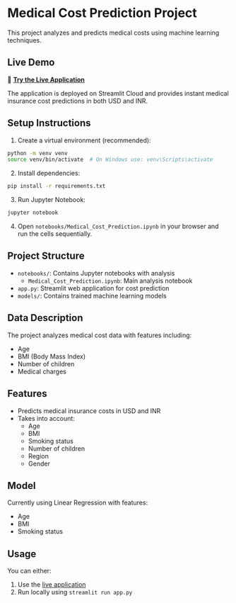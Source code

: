 # Medical Cost Prediction Project

This project analyzes and predicts medical costs using machine learning techniques.

## Live Demo

🔗 **[Try the Live Application](https://insurance-cost-prediction.streamlit.app/)**

The application is deployed on Streamlit Cloud and provides instant medical insurance cost predictions in both USD and INR.

## Setup Instructions

1. Create a virtual environment (recommended):

```bash
python -m venv venv
source venv/bin/activate  # On Windows use: venv\Scripts\activate
```

2. Install dependencies:

```bash
pip install -r requirements.txt
```

3. Run Jupyter Notebook:

```bash
jupyter notebook
```

4. Open `notebooks/Medical_Cost_Prediction.ipynb` in your browser and run the cells sequentially.

## Project Structure

- `notebooks/`: Contains Jupyter notebooks with analysis
  - `Medical_Cost_Prediction.ipynb`: Main analysis notebook
- `app.py`: Streamlit web application for cost prediction
- `models/`: Contains trained machine learning models

## Data Description

The project analyzes medical cost data with features including:

- Age
- BMI (Body Mass Index)
- Number of children
- Medical charges

## Features

- Predicts medical insurance costs in USD and INR
- Takes into account:
  - Age
  - BMI
  - Smoking status
  - Number of children
  - Region
  - Gender

## Model

Currently using Linear Regression with features:

- Age
- BMI
- Smoking status

## Usage

You can either:

1. Use the [live application](https://insurance-cost-prediction.streamlit.app/)
2. Run locally using `streamlit run app.py`

